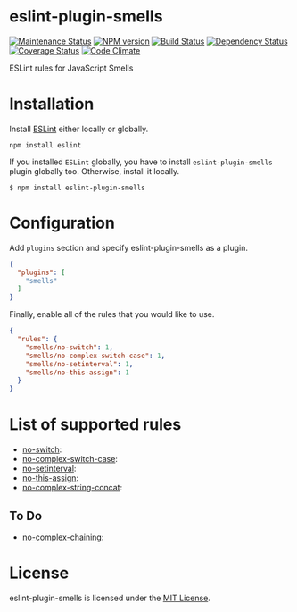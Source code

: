 eslint-plugin-smells
===================

[![Maintenance Status][status-image]][status-url] [![NPM version][npm-image]][npm-url] [![Build Status][travis-image]][travis-url] [![Dependency Status][deps-image]][deps-url] [![Coverage Status][coverage-image]][coverage-url] [![Code Climate][climate-image]][climate-url]

ESLint rules for JavaScript Smells

# Installation

Install [ESLint](https://www.github.com/eslint/eslint) either locally or globally.

    npm install eslint

If you installed `ESLint` globally, you have to install `eslint-plugin-smells` plugin globally too. Otherwise, install it locally.

    $ npm install eslint-plugin-smells

# Configuration

Add `plugins` section and specify eslint-plugin-smells as a plugin.

```json
{
  "plugins": [
    "smells"
  ]
}
```

Finally, enable all of the rules that you would like to use.

```json
{
  "rules": {
    "smells/no-switch": 1,
    "smells/no-complex-switch-case": 1,
    "smells/no-setinterval": 1,
    "smells/no-this-assign": 1
  }
}
```

# List of supported rules

* [no-switch](docs/rules/no-switch.md):
* [no-complex-switch-case](docs/rules/no-complex-switch-case.md):
* [no-setinterval](docs/rules/no-setinterval.md):
* [no-this-assign](docs/rules/no-this-assign.md):
* [no-complex-string-concat](docs/rules/no-complex-string-concat.md):

## To Do

* [no-complex-chaining]():


# License

eslint-plugin-smells is licensed under the [MIT License](http://www.opensource.org/licenses/mit-license.php).

[npm-url]: https://npmjs.org/package/eslint-plugin-smells
[npm-image]: http://img.shields.io/npm/v/eslint-plugin-smells.svg?style=flat-square

[travis-url]: https://travis-ci.org/elijahmanor/eslint-plugin-smells
[travis-image]: http://img.shields.io/travis/elijahmanor/eslint-plugin-smells/master.svg?style=flat-square

[deps-url]: https://david-dm.org/elijahmanor/eslint-plugin-smells
[deps-image]: https://img.shields.io/david/dev/elijahmanor/eslint-plugin-smells.svg?style=flat-square

[coverage-url]: https://coveralls.io/r/elijahmanor/eslint-plugin-smells?branch=master
[coverage-image]: http://img.shields.io/coveralls/elijahmanor/eslint-plugin-smells/master.svg?style=flat-square

[climate-url]: https://codeclimate.com/github/elijahmanor/eslint-plugin-smells
[climate-image]: http://img.shields.io/codeclimate/github/elijahmanor/eslint-plugin-smells.svg?style=flat-square

[status-url]: https://github.com/elijahmanor/eslint-plugin-smells/pulse
[status-image]: http://img.shields.io/badge/status-maintained-brightgreen.svg?style=flat-square
